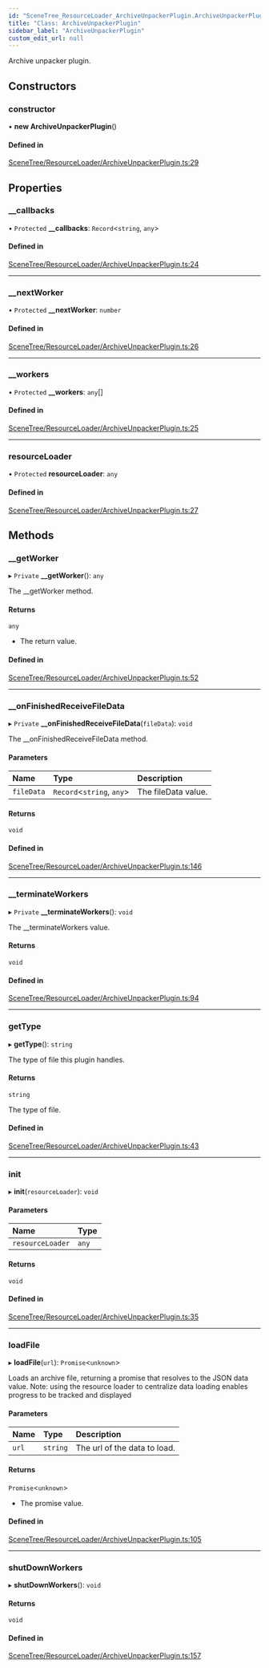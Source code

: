 ```yaml
---
id: "SceneTree_ResourceLoader_ArchiveUnpackerPlugin.ArchiveUnpackerPlugin"
title: "Class: ArchiveUnpackerPlugin"
sidebar_label: "ArchiveUnpackerPlugin"
custom_edit_url: null
---
```




Archive unpacker plugin.

## Constructors

### constructor

• **new ArchiveUnpackerPlugin**()

#### Defined in

[SceneTree/ResourceLoader/ArchiveUnpackerPlugin.ts:29](https://github.com/ZeaInc/zea-engine/blob/2a869013/src/SceneTree/ResourceLoader/ArchiveUnpackerPlugin.ts#L29)

## Properties

### \_\_callbacks

• `Protected` **\_\_callbacks**: `Record`<`string`, `any`\>

#### Defined in

[SceneTree/ResourceLoader/ArchiveUnpackerPlugin.ts:24](https://github.com/ZeaInc/zea-engine/blob/2a869013/src/SceneTree/ResourceLoader/ArchiveUnpackerPlugin.ts#L24)

___

### \_\_nextWorker

• `Protected` **\_\_nextWorker**: `number`

#### Defined in

[SceneTree/ResourceLoader/ArchiveUnpackerPlugin.ts:26](https://github.com/ZeaInc/zea-engine/blob/2a869013/src/SceneTree/ResourceLoader/ArchiveUnpackerPlugin.ts#L26)

___

### \_\_workers

• `Protected` **\_\_workers**: `any`[]

#### Defined in

[SceneTree/ResourceLoader/ArchiveUnpackerPlugin.ts:25](https://github.com/ZeaInc/zea-engine/blob/2a869013/src/SceneTree/ResourceLoader/ArchiveUnpackerPlugin.ts#L25)

___

### resourceLoader

• `Protected` **resourceLoader**: `any`

#### Defined in

[SceneTree/ResourceLoader/ArchiveUnpackerPlugin.ts:27](https://github.com/ZeaInc/zea-engine/blob/2a869013/src/SceneTree/ResourceLoader/ArchiveUnpackerPlugin.ts#L27)

## Methods

### \_\_getWorker

▸ `Private` **__getWorker**(): `any`

The __getWorker method.

#### Returns

`any`

- The return value.

#### Defined in

[SceneTree/ResourceLoader/ArchiveUnpackerPlugin.ts:52](https://github.com/ZeaInc/zea-engine/blob/2a869013/src/SceneTree/ResourceLoader/ArchiveUnpackerPlugin.ts#L52)

___

### \_\_onFinishedReceiveFileData

▸ `Private` **__onFinishedReceiveFileData**(`fileData`): `void`

The __onFinishedReceiveFileData method.

#### Parameters

| Name | Type | Description |
| :------ | :------ | :------ |
| `fileData` | `Record`<`string`, `any`\> | The fileData value. |

#### Returns

`void`

#### Defined in

[SceneTree/ResourceLoader/ArchiveUnpackerPlugin.ts:146](https://github.com/ZeaInc/zea-engine/blob/2a869013/src/SceneTree/ResourceLoader/ArchiveUnpackerPlugin.ts#L146)

___

### \_\_terminateWorkers

▸ `Private` **__terminateWorkers**(): `void`

The __terminateWorkers value.

#### Returns

`void`

#### Defined in

[SceneTree/ResourceLoader/ArchiveUnpackerPlugin.ts:94](https://github.com/ZeaInc/zea-engine/blob/2a869013/src/SceneTree/ResourceLoader/ArchiveUnpackerPlugin.ts#L94)

___

### getType

▸ **getType**(): `string`

The type of file this plugin handles.

#### Returns

`string`

The type of file.

#### Defined in

[SceneTree/ResourceLoader/ArchiveUnpackerPlugin.ts:43](https://github.com/ZeaInc/zea-engine/blob/2a869013/src/SceneTree/ResourceLoader/ArchiveUnpackerPlugin.ts#L43)

___

### init

▸ **init**(`resourceLoader`): `void`

#### Parameters

| Name | Type |
| :------ | :------ |
| `resourceLoader` | `any` |

#### Returns

`void`

#### Defined in

[SceneTree/ResourceLoader/ArchiveUnpackerPlugin.ts:35](https://github.com/ZeaInc/zea-engine/blob/2a869013/src/SceneTree/ResourceLoader/ArchiveUnpackerPlugin.ts#L35)

___

### loadFile

▸ **loadFile**(`url`): `Promise`<`unknown`\>

Loads an archive file, returning a promise that resolves to the JSON data value.
Note: using the resource loader to centralize data loading enables progress to be tracked and displayed

#### Parameters

| Name | Type | Description |
| :------ | :------ | :------ |
| `url` | `string` | The url of the data to load. |

#### Returns

`Promise`<`unknown`\>

- The promise value.

#### Defined in

[SceneTree/ResourceLoader/ArchiveUnpackerPlugin.ts:105](https://github.com/ZeaInc/zea-engine/blob/2a869013/src/SceneTree/ResourceLoader/ArchiveUnpackerPlugin.ts#L105)

___

### shutDownWorkers

▸ **shutDownWorkers**(): `void`

#### Returns

`void`

#### Defined in

[SceneTree/ResourceLoader/ArchiveUnpackerPlugin.ts:157](https://github.com/ZeaInc/zea-engine/blob/2a869013/src/SceneTree/ResourceLoader/ArchiveUnpackerPlugin.ts#L157)

